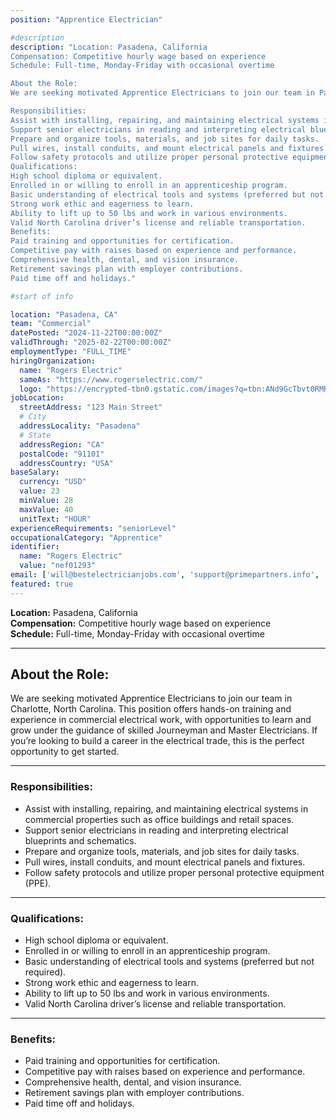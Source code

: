 ```yaml
---
position: "Apprentice Electrician"

#description
description: "Location: Pasadena, California
Compensation: Competitive hourly wage based on experience
Schedule: Full-time, Monday-Friday with occasional overtime

About the Role:
We are seeking motivated Apprentice Electricians to join our team in Pasadena, California. This position offers hands-on training and experience in commercial electrical work, with opportunities to learn and grow under the guidance of skilled Journeyman and Master Electricians. If you’re looking to build a career in the electrical trade, this is the perfect opportunity to get started.

Responsibilities:
Assist with installing, repairing, and maintaining electrical systems in commercial properties such as office buildings and retail spaces.
Support senior electricians in reading and interpreting electrical blueprints and schematics.
Prepare and organize tools, materials, and job sites for daily tasks.
Pull wires, install conduits, and mount electrical panels and fixtures.
Follow safety protocols and utilize proper personal protective equipment (PPE).
Qualifications:
High school diploma or equivalent.
Enrolled in or willing to enroll in an apprenticeship program.
Basic understanding of electrical tools and systems (preferred but not required).
Strong work ethic and eagerness to learn.
Ability to lift up to 50 lbs and work in various environments.
Valid North Carolina driver’s license and reliable transportation.
Benefits:
Paid training and opportunities for certification.
Competitive pay with raises based on experience and performance.
Comprehensive health, dental, and vision insurance.
Retirement savings plan with employer contributions.
Paid time off and holidays."

#start of info

location: "Pasadena, CA"
team: "Commercial"
datePosted: "2024-11-22T00:00:00Z"
validThrough: "2025-02-22T00:00:00Z"
employmentType: "FULL_TIME"
hiringOrganization: 
  name: "Rogers Electric"
  sameAs: "https://www.rogerselectric.com/"
  logo: "https://encrypted-tbn0.gstatic.com/images?q=tbn:ANd9GcTbvt0RMRvj6bZdL81Q6HJeRVl_qflQIGgp9w&s"
jobLocation:
  streetAddress: "123 Main Street"
  # City
  addressLocality: "Pasadena"
  # State
  addressRegion: "CA"
  postalCode: "91101"
  addressCountry: "USA"
baseSalary:
  currency: "USD"
  value: 23
  minValue: 28
  maxValue: 40
  unitText: "HOUR"
experienceRequirements: "seniorLevel"
occupationalCategory: "Apprentice"
identifier:
  name: "Rogers Electric"
  value: "nef01293"   
email: ['will@bestelectricianjobs.com', 'support@primepartners.info', 'resumes@bestelectricianjobs.zohorecruitmail.com', 'prime.partners+candidate+jl6y59w7r@mail.manatal.com']
featured: true
---
```


**Location:** Pasadena, California  
**Compensation:** Competitive hourly wage based on experience  
**Schedule:** Full-time, Monday-Friday with occasional overtime  

---

## About the Role:  
We are seeking motivated Apprentice Electricians to join our team in Charlotte, North Carolina. This position offers hands-on training and experience in commercial electrical work, with opportunities to learn and grow under the guidance of skilled Journeyman and Master Electricians. If you’re looking to build a career in the electrical trade, this is the perfect opportunity to get started.

---

### Responsibilities:
- Assist with installing, repairing, and maintaining electrical systems in commercial properties such as office buildings and retail spaces.  
- Support senior electricians in reading and interpreting electrical blueprints and schematics.  
- Prepare and organize tools, materials, and job sites for daily tasks.  
- Pull wires, install conduits, and mount electrical panels and fixtures.  
- Follow safety protocols and utilize proper personal protective equipment (PPE).  

---

### Qualifications:
- High school diploma or equivalent.  
- Enrolled in or willing to enroll in an apprenticeship program.  
- Basic understanding of electrical tools and systems (preferred but not required).  
- Strong work ethic and eagerness to learn.  
- Ability to lift up to 50 lbs and work in various environments.  
- Valid North Carolina driver’s license and reliable transportation.  

---

### Benefits:
- Paid training and opportunities for certification.  
- Competitive pay with raises based on experience and performance.  
- Comprehensive health, dental, and vision insurance.  
- Retirement savings plan with employer contributions.  
- Paid time off and holidays.  